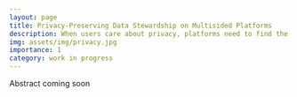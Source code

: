 ```yaml
---
layout: page
title: Privacy-Preserving Data Stewardship on Multisided Platforms
description: When users care about privacy, platforms need to find the way out based on data usage under consent. 
img: assets/img/privacy.jpg
importance: 1
category: work in progress
---
```


Abstract coming soon

